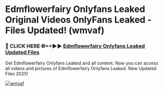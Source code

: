 # Edmflowerfairy Onlyfans Leaked Original Videos 0nlyFans Leaked - Files Updated! (wmvaf)

<h3>🔴 CLICK HERE 🌐==►► <a href="https://tinyurl.com/2wckxsce" rel="nofollow">Edmflowerfairy Onlyfans Leaked Updated Files</a></h3>

Get Edmflowerfairy Onlyfans Leaked and all content. Now you can access all videos and pictures of Edmflowerfairy Onlyfans Leaked. New Updated Files 2025!

[![wmvaf](https://i.imgur.com/AFduVYN.gif)](https://tinyurl.com/2wckxsce)
